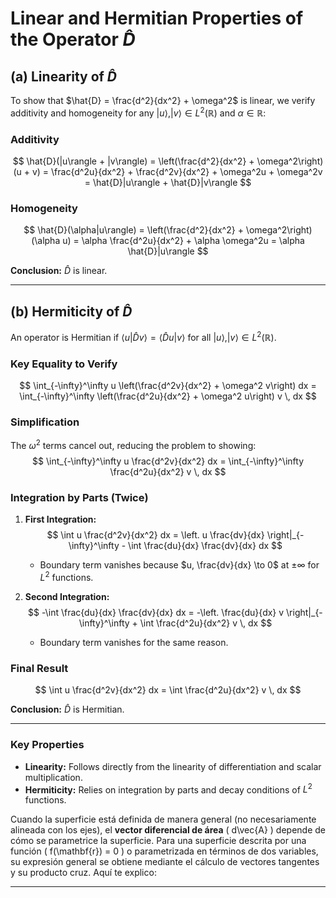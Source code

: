   
# Linear and Hermitian Properties of the Operator $\hat{D}$

## (a) Linearity of $\hat{D}$

To show that $\hat{D} = \frac{d^2}{dx^2} + \omega^2$ is linear, we verify additivity and homogeneity for any $|u\rangle, |v\rangle \in L^2(\mathbb{R})$ and $\alpha \in \mathbb{R}$:

### Additivity
$$
\hat{D}(|u\rangle + |v\rangle) = \left(\frac{d^2}{dx^2} + \omega^2\right)(u + v) = \frac{d^2u}{dx^2} + \frac{d^2v}{dx^2} + \omega^2u + \omega^2v = \hat{D}|u\rangle + \hat{D}|v\rangle
$$
### Homogeneity
$$
\hat{D}(\alpha|u\rangle) = \left(\frac{d^2}{dx^2} + \omega^2\right)(\alpha u) = \alpha \frac{d^2u}{dx^2} + \alpha \omega^2u = \alpha \hat{D}|u\rangle
$$

**Conclusion:** $\hat{D}$ is linear.

---

## (b) Hermiticity of $\hat{D}$

An operator is Hermitian if   $\langle u | \hat{D} v \rangle = \langle \hat{D} u | v \rangle$    for all     $|u\rangle, |v\rangle \in L^2(\mathbb{R})$.

### Key Equality to Verify
$$
\int_{-\infty}^\infty u \left(\frac{d^2v}{dx^2} + \omega^2 v\right) dx = \int_{-\infty}^\infty \left(\frac{d^2u}{dx^2} + \omega^2 u\right) v \, dx
$$

### Simplification
The $\omega^2$ terms cancel out, reducing the problem to showing:
$$
\int_{-\infty}^\infty u \frac{d^2v}{dx^2} dx = \int_{-\infty}^\infty \frac{d^2u}{dx^2} v \, dx
$$

### Integration by Parts (Twice)
1. **First Integration:**
   $$
   \int u \frac{d^2v}{dx^2} dx = \left. u \frac{dv}{dx} \right|_{-\infty}^\infty - \int \frac{du}{dx} \frac{dv}{dx} dx
   $$
   - Boundary term vanishes because $u, \frac{dv}{dx} \to 0$ at $\pm \infty$ for $L^2$ functions.

2. **Second Integration:**
   $$
   -\int \frac{du}{dx} \frac{dv}{dx} dx = -\left. \frac{du}{dx} v \right|_{-\infty}^\infty + \int \frac{d^2u}{dx^2} v \, dx
   $$
   - Boundary term vanishes for the same reason.

### Final Result
$$
\int u \frac{d^2v}{dx^2} dx = \int \frac{d^2u}{dx^2} v \, dx
$$

**Conclusion:** $\hat{D}$ is Hermitian.

---

### Key Properties
- **Linearity:** Follows directly from the linearity of differentiation and scalar multiplication.
- **Hermiticity:** Relies on integration by parts and decay conditions of $L^2$ functions.

Cuando la superficie está definida de manera general (no necesariamente alineada con los ejes), el **vector diferencial de área** \( d\vec{A} \) depende de cómo se parametrice la superficie. Para una superficie descrita por una función \( f(\mathbf{r}) = 0 \) o parametrizada en términos de dos variables, su expresión general se obtiene mediante el cálculo de vectores tangentes y su producto cruz. Aquí te explico:

---


